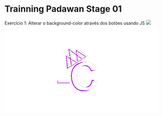 # Trainning Padawan Stage 01
Exercício 1: Alterar o background-color através dos botões usando JS
<img src=".github/tenor.gif">
<img src=".github/logoC.png">

